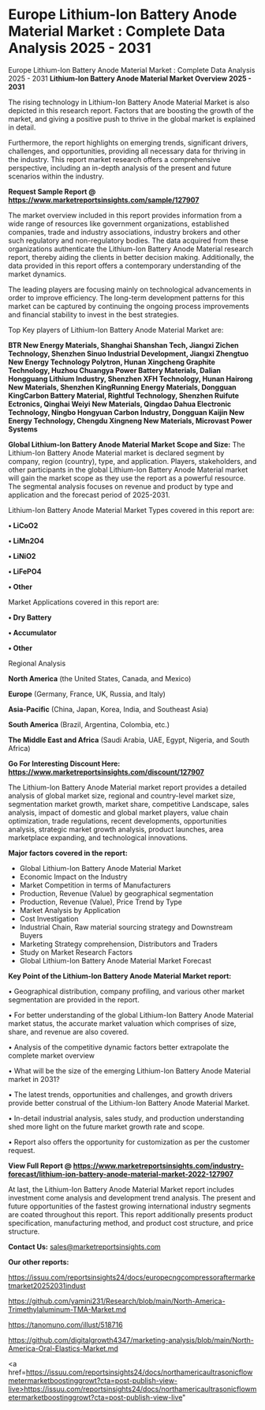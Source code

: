 # Europe Lithium-Ion Battery Anode Material Market : Complete Data Analysis 2025 - 2031
Europe Lithium-Ion Battery Anode Material Market : Complete Data Analysis 2025 - 2031
<Strong> Lithium-Ion Battery Anode Material Market Overview 2025 - 2031</strong>

The rising technology in Lithium-Ion Battery Anode Material Market is also depicted in this research report. Factors that are boosting the growth of the market, and giving a positive push to thrive in the global market is explained in detail.

Furthermore, the report highlights on emerging trends, significant drivers, challenges, and opportunities, providing all necessary data for thriving in the industry. This report market research offers a comprehensive perspective, including an in-depth analysis of the present and future scenarios within the industry.

<strong>Request Sample Report @ <a href=https://www.marketreportsinsights.com/sample/127907>https://www.marketreportsinsights.com/sample/127907</a></strong>

The market overview included in this report provides information from a wide range of resources like government organizations, established companies, trade and industry associations, industry brokers and other such regulatory and non-regulatory bodies. The data acquired from these organizations authenticate the Lithium-Ion Battery Anode Material research report, thereby aiding the clients in better decision making. Additionally, the data provided in this report offers a contemporary understanding of the market dynamics.

The leading players are focusing mainly on technological advancements in order to improve efficiency. The long-term development patterns for this market can be captured by continuing the ongoing process improvements and financial stability to invest in the best strategies.

Top Key players of Lithium-Ion Battery Anode Material Market are:

<strong>BTR New Energy Materials, Shanghai Shanshan Tech, Jiangxi Zichen Technology, Shenzhen Sinuo Industrial Development, Jiangxi Zhengtuo New Energy Technology Polytron, Hunan Xingcheng Graphite Technology, Huzhou Chuangya Power Battery Materials, Dalian Hongguang Lithium Industry, Shenzhen XFH Technology, Hunan Hairong New Materials, Shenzhen KingRunning Energy Materials, Dongguan KingCarbon Battery Material, Rightful Technology, Shenzhen Ruifute Ectronics, Qinghai Weiyi New Materials, Qingdao Dahua Electronic Technology, Ningbo Hongyuan Carbon Industry, Dongguan Kaijin New Energy Technology, Chengdu Xingneng New Materials, Microvast Power Systems</strong>

<strong><b>Global Lithium-Ion Battery Anode Material Market Scope and Size:</b></strong>
The Lithium-Ion Battery Anode Material market is declared segment by company, region (country), type, and application. Players, stakeholders, and other participants in the global Lithium-Ion Battery Anode Material market will gain the market scope as they use the report as a powerful resource. The segmental analysis focuses on revenue and product by type and application and the forecast period of 2025-2031.

Lithium-Ion Battery Anode Material Market Types covered in this report are:

<strong>• LiCoO2

• LiMn2O4

• LiNiO2

• LiFePO4

• Other</strong>

Market Applications covered in this report are:

<strong>• Dry Battery

• Accumulator

• Other</strong> 

Regional Analysis

<strong>North America</strong> (the United States, Canada, and Mexico)

<strong>Europe</strong> (Germany, France, UK, Russia, and Italy)

<strong>Asia-Pacific</strong> (China, Japan, Korea, India, and Southeast Asia)

<strong>South America</strong> (Brazil, Argentina, Colombia, etc.)

<strong>The Middle East and Africa</strong> (Saudi Arabia, UAE, Egypt, Nigeria, and South Africa)

<strong>Go For Interesting Discount Here: <a href=https://www.marketreportsinsights.com/discount/127907>https://www.marketreportsinsights.com/discount/127907</a></strong>

The Lithium-Ion Battery Anode Material market report provides a detailed analysis of global market size, regional and country-level market size, segmentation market growth, market share, competitive Landscape, sales analysis, impact of domestic and global market players, value chain optimization, trade regulations, recent developments, opportunities analysis, strategic market growth analysis, product launches, area marketplace expanding, and technological innovations.

<strong><b>Major factors covered in the report:</b></strong>
<ul>
  <li>Global Lithium-Ion Battery Anode Material Market </li>
  <li>Economic Impact on the Industry</li>
  <li>Market Competition in terms of Manufacturers</li>
  <li>Production, Revenue (Value) by geographical segmentation</li>
  <li>Production, Revenue (Value), Price Trend by Type</li>
  <li>Market Analysis by Application</li>
  <li>Cost Investigation</li>
  <li>Industrial Chain, Raw material sourcing strategy and Downstream Buyers</li>
  <li>Marketing Strategy comprehension, Distributors and Traders</li>
  <li>Study on Market Research Factors</li>
  <li>Global Lithium-Ion Battery Anode Material Market Forecast</li>
</ul>

<strong><b>Key Point of the Lithium-Ion Battery Anode Material Market report:</b></strong>

• Geographical distribution, company profiling, and various other market segmentation are provided in the report.

• For better understanding of the global Lithium-Ion Battery Anode Material market status, the accurate market valuation which comprises of size, share, and revenue are also covered.

• Analysis of the competitive dynamic factors better extrapolate the complete market overview

• What will be the size of the emerging Lithium-Ion Battery Anode Material market in 2031?

• The latest trends, opportunities and challenges, and growth drivers provide better construal of the Lithium-Ion Battery Anode Material Market.

• In-detail industrial analysis, sales study, and production understanding shed more light on the future market growth rate and scope.

• Report also offers the opportunity for customization as per the customer request.

<strong><b>View Full Report @ <a href=https://www.marketreportsinsights.com/industry-forecast/lithium-ion-battery-anode-material-market-2022-127907>https://www.marketreportsinsights.com/industry-forecast/lithium-ion-battery-anode-material-market-2022-127907</a></b></strong>


At last, the Lithium-Ion Battery Anode Material Market report includes investment come analysis and development trend analysis. The present and future opportunities of the fastest growing international industry segments are coated throughout this report. This report additionally presents product specification, manufacturing method, and product cost structure, and price structure.

<strong>Contact Us:</strong>
sales@marketreportsinsights.com

<strong>Our other reports:</strong>

<a href=https://issuu.com/reportsinsights24/docs/europecngcompressoraftermarketmarket20252031indust>https://issuu.com/reportsinsights24/docs/europecngcompressoraftermarketmarket20252031indust</a>

<a href=https://github.com/yamini231/Research/blob/main/North-America-Trimethylaluminum-TMA-Market.md>https://github.com/yamini231/Research/blob/main/North-America-Trimethylaluminum-TMA-Market.md</a>

<a href=https://tanomuno.com/illust/518716>https://tanomuno.com/illust/518716</a>

<a href=https://github.com/digitalgrowth4347/marketing-analysis/blob/main/North-America-Oral-Elastics-Market.md>https://github.com/digitalgrowth4347/marketing-analysis/blob/main/North-America-Oral-Elastics-Market.md</a>

<a href=https://issuu.com/reportsinsights24/docs/northamericaultrasonicflowmetermarketboostinggrowt?cta=post-publish-view-live>https://issuu.com/reportsinsights24/docs/northamericaultrasonicflowmetermarketboostinggrowt?cta=post-publish-view-live</a>"
